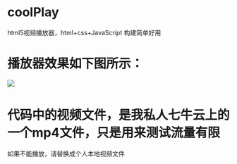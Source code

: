 # coolPlay
html5视频播放器，html+css+JavaScript 构建简单好用
# 播放器效果如下图所示：
![](https://static.oschina.net/uploads/img/201702/10114334_zQDB.png)  
# 代码中的视频文件，是我私人七牛云上的一个mp4文件，只是用来测试流量有限
<source src="http://7xqovd.com1.z0.glb.clouddn.com/test.mp4" type="video/mp4" ></source>
如果不能播放，请替换成个人本地视频文件
